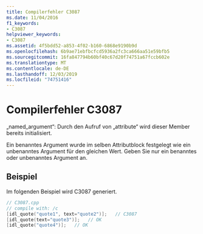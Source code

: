 ```yaml
---
title: Compilerfehler C3087
ms.date: 11/04/2016
f1_keywords:
- C3087
helpviewer_keywords:
- C3087
ms.assetid: 4f5bdd52-a853-4f02-b160-6868e9190b9d
ms.openlocfilehash: 6b9ae71ebfbcfcd5936a2fc3ca666aa51e59bfb5
ms.sourcegitcommit: 16fa847794b60bf40c67d20f74751a67fccb602e
ms.translationtype: MT
ms.contentlocale: de-DE
ms.lasthandoff: 12/03/2019
ms.locfileid: "74751416"
---
```

# <a name="compiler-error-c3087"></a>Compilerfehler C3087

„named_argument“: Durch den Aufruf von „attribute“ wird dieser Member bereits initialisiert.

Ein benanntes Argument wurde im selben Attributblock festgelegt wie ein unbenanntes Argument für den gleichen Wert. Geben Sie nur ein benanntes oder unbenanntes Argument an.

## <a name="example"></a>Beispiel

Im folgenden Beispiel wird C3087 generiert.

```cpp
// C3087.cpp
// compile with: /c
[idl_quote("quote1", text="quote2")];   // C3087
[idl_quote(text="quote3")];   // OK
[idl_quote("quote4")];   // OK
```
